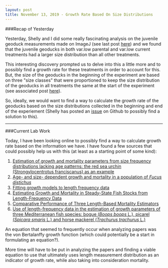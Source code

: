 ```yaml
---
layout: post
title: November 13, 2019 - Growth Rate Based On Size Distributions
---
```

###Recap of Yesterday

Yesterday, Shelly and I did some really fascinating analysis on the juvenile geoduck measurements made on ImageJ (see last post [here](https://h-ra.github.io/2-juvenilegeoduckdataanalysis/)) and we found that the juvenile geoducks in both var.low parental and var.low current treatments had a larger size distribution than all other treatments. 

This interesting discovery prompted us to delve into this a little more and to possibly find a growth rate for these treatments in order to account for this. But, the size of the geoducks in the beginning of the experiment are based on three "size classes" that were proportioned to keep the size distribution of the geoducks in all treatments the same at the start of the experiment (see associated post [here](https://shellytrigg.github.io/166th-post/)). 

So, ideally, we would want to find a way to calculate the growth rate of the geoducks based on the size distributions collected in the beginning and end of the experiement (Shelly has posted an [issue](https://github.com/RobertsLab/resources/issues/794) on Github to possibly find a solution to this). 

---

###Current Lab Work

Today, I have been looking online to possibly find a way to calculate growth rate based on the information we have. I have found a few sources that could possibly help us with this (at least as a starting point of some kind):

1. [Estimation of growth and mortality
parameters from size frequency distributions
lacking age patterns: the red sea urchin
(Strongylocentrotus franciscanus) as an
example](http://www.sfu.ca/biology/wildberg/smithbd/vb%20apps/Smith_et_al_(Size_Frequency_Analysis).pdf)
2. [Age- and size- dependent growth and mortality in a population of *Fucus distichus*](https://www.int-res.com/articles/meps/78/m078p173.pdf)
3. [Fitting growth models to length frequency data](https://academic.oup.com/icesjms/article/61/2/218/620849)
4. [Estimating Growth and Mortality in Steady-State Fish Stocks from Length-Frequency Data](https://pdfs.semanticscholar.org/c089/12c640acd9a7c4ed723314c84cd2aa0b650a.pdf)
5. [Comparative Performance of Three Length-Based Mortality Estimators](https://afspubs.onlinelibrary.wiley.com/doi/full/10.1002/mcf2.10027)
6. [Use of length-frequency data in the estimation of growth parameters of three Mediterranean fish species: bogue (*Boops boops* L.), picarel (*Spicara smaris* L.) and horse mackerel (*Trachurus trachurus* L.)](https://reader.elsevier.com/reader/sd/pii/0165783691900136?token=1AE90E046175EF664466CC4EB7B5D8CF45B7ECC2017B2B8B8C3485FECD8975ADDBAA64676EE40C09C22FB7D0070F24C1)

An equation that seemed to frequently occur when analyzing papers was the von Bertalanffy growth function (which could potentially be a start in formulating an equation?).

More time will have to be put in analyzing the papers and finding a viable equation to use that ultimately uses length measurement distribution as an indicator of growth rate, while also taking into consideration mortality.

